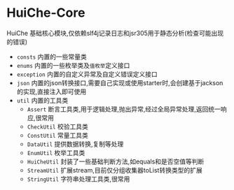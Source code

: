 # HuiChe-Core
HuiChe 基础核心模块,仅依赖slf4j记录日志和jsr305用于静态分析(检查可能出现的错误)
- `consts` 内置的一些常量类
- `enums` 内置的一些枚举类及`值枚举`定义接口
- `exception` 内置的自定义异常及自定义错误定义接口
- `json` 内置的json转换接口,需要自己实现或使用starter时,会创建基于jackson的实现,直接注入即可使用
- `util` 内置的工具类
  - `Assert` 断言工具类,用于逻辑处理,抛出异常,经过全局异常处理,返回统一响应,很常用
  - `CheckUtil` 校验工具类
  - `ConstUtil` 常量工具类
  - `DataUtil` 提供数据转换,复制等处理
  - `EnumUtil` 枚举工具类
  - `HuiCheUtil` 封装了一些基础判断方法,如equals和是否空值等判断
  - `StreamUtil` 扩展stream,目前仅分组收集器toList转换类型的扩展
  - `StringUtil` 字符串处理工具类,很常用